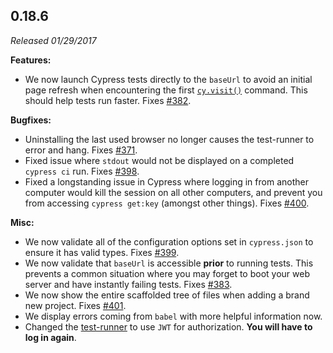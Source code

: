 ## 0.18.6

_Released 01/29/2017_

**Features:**

- We now launch Cypress tests directly to the `baseUrl` to avoid an initial page
  refresh when encountering the first [`cy.visit()`](/api/commands/visit)
  command. This should help tests run faster. Fixes
  [#382](https://github.com/cypress-io/cypress/issues/382).

**Bugfixes:**

- Uninstalling the last used browser no longer causes the test-runner to error
  and hang. Fixes [#371](https://github.com/cypress-io/cypress/issues/371).
- Fixed issue where `stdout` would not be displayed on a completed `cypress ci`
  run. Fixes [#398](https://github.com/cypress-io/cypress/issues/398).
- Fixed a longstanding issue in Cypress where logging in from another computer
  would kill the session on all other computers, and prevent you from accessing
  `cypress get:key` (amongst other things). Fixes
  [#400](https://github.com/cypress-io/cypress/issues/400).

**Misc:**

- We now validate all of the configuration options set in `cypress.json` to
  ensure it has valid types. Fixes
  [#399](https://github.com/cypress-io/cypress/issues/399).
- We now validate that `baseUrl` is accessible **prior** to running tests. This
  prevents a common situation where you may forget to boot your web server and
  have instantly failing tests. Fixes
  [#383](https://github.com/cypress-io/cypress/issues/383).
- We now show the entire scaffolded tree of files when adding a brand new
  project. Fixes [#401](https://github.com/cypress-io/cypress/issues/401).
- We display errors coming from `babel` with more helpful information now.
- Changed the
  [test-runner](https://github.com/cypress-io/cypress/tree/develop/packages/desktop-gui)
  to use `JWT` for authorization. **You will have to log in again**.
